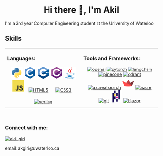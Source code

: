 
<!--
**akilgiri/akilgiri** is a ✨ _special_ ✨ repository because its `README.md` (this file) appears on your GitHub profile.

Here are some ideas to get you started:

- 🔭 I’m currently working on ...
- 🌱 I’m currently learning ...
- 👯 I’m looking to collaborate on ...
- 🤔 I’m looking for help with ...
- 💬 Ask me about ...
- 📫 How to reach me: ...
- 😄 Pronouns: ...
- ⚡ Fun fact: ...
-->

<h1 align="center">Hi there 👋, I'm Akil</h1>

<p align="left">I'm a 3rd year Computer Engineering student at the University of Waterloo</p>

## Skills 
<table><tr><td valign="top" width="50%">
<h3 align="left">Languages:</h3>
<div align="center">
<a href="https://www.python.org" target="_blank" rel="noreferrer"><img src="https://raw.githubusercontent.com/devicons/devicon/master/icons/python/python-original.svg" alt="python" width="40" height="40"/></a> 
<a href="https://www.cprogramming.com/" target="_blank" rel="noreferrer"><img src="https://raw.githubusercontent.com/devicons/devicon/master/icons/c/c-original.svg" alt="c" width="40" height="40"/></a> 
<a href="https://www.w3schools.com/cpp/" target="_blank" rel="noreferrer"><img src="https://raw.githubusercontent.com/devicons/devicon/master/icons/cplusplus/cplusplus-original.svg" alt="cplusplus" width="40" height="40"/></a> 
<a href="https://www.w3schools.com/cs/" target="_blank" rel="noreferrer"><img src="https://raw.githubusercontent.com/devicons/devicon/master/icons/csharp/csharp-original.svg" alt="csharp" width="40" height="40"/></a> 
<a href="https://www.java.com" target="_blank" rel="noreferrer"><img src="https://raw.githubusercontent.com/devicons/devicon/master/icons/java/java-original.svg" alt="java" width="40" height="40"/></a> 
<a href="https://developer.mozilla.org/en-US/docs/Web/JavaScript" target="_blank" rel="noreferrer"><img src="https://raw.githubusercontent.com/devicons/devicon/master/icons/javascript/javascript-original.svg" alt="javascript" width="40" height="40"/></a>  
<a href="https://en.wikipedia.org/wiki/HTML5" target="_blank"><img style="margin: 10px" src="https://profilinator.rishav.dev/skills-assets/html5-original-wordmark.svg" alt="HTML5" height="50" /></a>  
<a href="https://www.w3schools.com/css/" target="_blank"><img style="margin: 10px" src="https://profilinator.rishav.dev/skills-assets/css3-original-wordmark.svg" alt="CSS3" height="50" /></a>
<a href="https://en.wikipedia.org/wiki/Verilog#:~:text=Verilog%2C%20standardized%20as%20IEEE%201364,at%20the%20register%2Dtransfer%20level." target="_blank"><img style="margin: 10px" src="https://static-00.iconduck.com/assets.00/file-type-verilog-icon-256x256-goe8p7qm.png" alt="verilog" height="50" /></a>

</div>

</td><td valign="top" width="50%">
  
<h3 align="left">Tools and Frameworks:</h3>
<div align="center">
<a href="https://platform.openai.com/docs/overview" target="_blank" rel="noreferrer"><img src="https://static-00.iconduck.com/assets.00/openai-icon-2021x2048-4rpe5x7n.png" alt="openai" width="40" height="40"/></a> 
<a href="https://pytorch.org/" target="_blank" rel="noreferrer"><img src="https://www.vectorlogo.zone/logos/pytorch/pytorch-icon.svg" alt="pytorch" width="40" height="40"/></a> 
<a href="https://www.langchain.com/" target="_blank" rel="noreferrer"><img src="https://assets.streamlinehq.com/image/private/w_300,h_300,ar_1/f_auto/v1/icons/logos/langchain-ipuhh4qo1jz5ssl4x0g2a.png/langchain-dp1uxj2zn3752pntqnpfu2.png?_a=DAJFJtWIZAAC" alt="langchain" width="40" height="40"/></a>
<a href="https://www.pinecone.io/" target="_blank" rel="noreferrer"><img src="https://avatars.githubusercontent.com/u/54333248?s=200&v=4" alt="pinecone" width="40" height="40"/></a> 
<a href="https://qdrant.tech/" target="_blank" rel="noreferrer"><img src="https://avatars.githubusercontent.com/u/73504361?s=280&v=4" alt="qdrant" width="40" height="40"/></a>
<a href="https://learn.microsoft.com/en-us/azure/search/search-what-is-azure-search" target="_blank" rel="noreferrer"><img src="https://blogger.googleusercontent.com/img/a/AVvXsEjQnDc0uo5AI6-itRSuWZt7fOpRoTm0rI14EVxcEXe2D88PbBlYX1UxTOfO5Y3WDPVwjS7OpC5auDbZmtTlGkE-sUdyOr-3Z_f0K9kduAHOynZTmfwO7novwNv_FWwYht95kJA3-WCfxeUOv-zYAo84IV6s2rirQ9suIhnKF8YBJXw37F3EzS-4TfEvvdoH" alt="azureaisearch" width="40" height="40"/></a> 
<a href="https://streamlit.io/" target="_blank" rel="noreferrer"><img src="https://raw.githubusercontent.com/github/explore/968d1eb8fb6b704c6be917f0000283face4f33ee/topics/streamlit/streamlit.png" alt="streamlit" width="40" height="40"/></a> 
<a href="https://azure.microsoft.com/en-in/" target="_blank" rel="noreferrer"><img src="https://www.vectorlogo.zone/logos/microsoft_azure/microsoft_azure-icon.svg" alt="azure" width="40" height="40"/></a> 
<a href="https://git-scm.com/" target="_blank" rel="noreferrer"><img src="https://www.vectorlogo.zone/logos/git-scm/git-scm-icon.svg" alt="git" width="40" height="40"/></a> 
<a href="https://pandas.pydata.org/" target="_blank" rel="noreferrer"><img src="https://raw.githubusercontent.com/devicons/devicon/2ae2a900d2f041da66e950e4d48052658d850630/icons/pandas/pandas-original.svg" alt="pandas" width="40" height="40"/></a> 
<a href="https://learn.microsoft.com/en-us/aspnet/core/blazor/?view=aspnetcore-9.0" target="_blank" rel="noreferrer"><img src="https://upload.wikimedia.org/wikipedia/commons/thumb/d/d0/Blazor.png/800px-Blazor.png" alt="blazor" width="40" height="40"/></a> 

</td></tr></table>  

<br/>

<h3 align="left">Connect with me:</h3>
<p align="left">
<a href="https://linkedin.com/in/akil-giri" target="blank"><img align="center" src="https://raw.githubusercontent.com/rahuldkjain/github-profile-readme-generator/master/src/images/icons/Social/linked-in-alt.svg" alt="akil-giri" height="30" width="40" /></a>
</p>
<p align="left"> email: akgiri@uwaterloo.ca </p>
